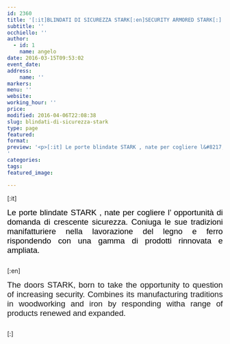 ```yaml
---
id: 2360
title: '[:it]BLINDATI DI SICUREZZA STARK[:en]SECURITY ARMORED STARK[:]'
subtitle: ''
occhiello: ''
author:
  - id: 1
    name: angelo
date: 2016-03-15T09:53:02
event_date: 
address:
    name: ''
markers:
menu: ''
website: 
working_hour: ''
price: 
modified: 2016-04-06T22:08:38
slug: blindati-di-sicurezza-stark
type: page
featured: 
format: 
preview: '<p>[:it] Le porte blindate STARK , nate per cogliere l&#8217; opportunità di domanda di crescente sicurezza. Coniuga le sue tradizioni &hellip;</p>
'
categories: 
tags: 
featured_image: 

---
```


<p>[:it]</p>
<p style="text-align: justify;"><span style="font-size: 14pt; color: #000000; font-family: 'comic sans ms', sans-serif;">Le porte blindate STARK , nate per cogliere l&#8217; opportunità di domanda di crescente sicurezza. Coniuga le sue tradizioni manifatturiere nella lavorazione del legno e ferro rispondendo con una gamma di prodotti rinnovata e ampliata.</span></p>
<p style="text-align: justify;"><span style="font-family: 'comic sans ms', sans-serif; color: #000000;"><style type="text/css">.easingslider-2378 { max-width: 640px; }.easingslider-2378 .easingslider-image { max-height: 400px; max-width: 640px; }.easingslider-2378 .easingslider-fade-in, .easingslider-fade-out { -webkit-animation-duration: 400ms; -moz-animation-duration: 400ms; animation-duration: 400ms; }</style><script type="text/javascript">window.EasingSlider2378 = {"width":640,"height":400,"singleItem":true,"items":1,"itemsDesktop":false,"itemsDesktopSmall":false,"itemsTablet":false,"itemsTabletSmall":false,"itemsMobile":false,"responsive":true,"lazyLoad":true,"autoPlay":4000,"slideSpeed":400,"navigation":true,"navigationText":["",""],"pagination":true,"autoHeight":false,"mouseDrag":false,"touchDrag":false,"addClassActive":true,"transitionStyle":"fade"};</script><div data-id="2378" class="easingslider easingslider-2378 easingslider-container easingslider-resizing-enabled easingslider-aspect-ratio easingslider-arrows-inside easingslider-pagination-inside easingslider-pagination-bottom-center"><div class="easingslider-slide"><a href="none" target=""><img src="https://www.centroportefinestre.com/wp-content/plugins/easing-slider/assets/images/placeholder-pixel.png" data-src="https://www.centroportefinestre.com/wp-content/uploads/2016/03/argo-640x400.jpg" alt="" title="" class="easingslider-image easingslider-lazy" /></a></div><div class="easingslider-slide"><a href="none" target=""><img src="https://www.centroportefinestre.com/wp-content/plugins/easing-slider/assets/images/placeholder-pixel.png" data-src="https://www.centroportefinestre.com/wp-content/uploads/2016/03/eracle-640x400.jpg" alt="" title="" class="easingslider-image easingslider-lazy" /></a></div><div class="easingslider-slide"><a href="none" target=""><img src="https://www.centroportefinestre.com/wp-content/plugins/easing-slider/assets/images/placeholder-pixel.png" data-src="https://www.centroportefinestre.com/wp-content/uploads/2016/03/marte-640x400.jpg" alt="" title="" class="easingslider-image easingslider-lazy" /></a></div><div class="easingslider-slide"><a href="none" target=""><img src="https://www.centroportefinestre.com/wp-content/plugins/easing-slider/assets/images/placeholder-pixel.png" data-src="https://www.centroportefinestre.com/wp-content/uploads/2016/03/plutone-640x400.jpg" alt="" title="" class="easingslider-image easingslider-lazy" /></a></div><div class="easingslider-slide"><a href="none" target=""><img src="https://www.centroportefinestre.com/wp-content/plugins/easing-slider/assets/images/placeholder-pixel.png" data-src="https://www.centroportefinestre.com/wp-content/uploads/2016/03/stark_ade-640x400.jpg" alt="" title="" class="easingslider-image easingslider-lazy" /></a></div><div class="easingslider-slide"><a href="none" target=""><img src="https://www.centroportefinestre.com/wp-content/plugins/easing-slider/assets/images/placeholder-pixel.png" data-src="https://www.centroportefinestre.com/wp-content/uploads/2016/03/stark_cerere-640x400.jpg" alt="" title="" class="easingslider-image easingslider-lazy" /></a></div><div class="easingslider-slide"><a href="none" target=""><img src="https://www.centroportefinestre.com/wp-content/plugins/easing-slider/assets/images/placeholder-pixel.png" data-src="https://www.centroportefinestre.com/wp-content/uploads/2016/03/stark_mercurio-640x400.jpg" alt="" title="" class="easingslider-image easingslider-lazy" /></a></div><div class="easingslider-slide"><a href="none" target=""><img src="https://www.centroportefinestre.com/wp-content/plugins/easing-slider/assets/images/placeholder-pixel.png" data-src="https://www.centroportefinestre.com/wp-content/uploads/2016/03/stark_metis-640x400.jpg" alt="" title="" class="easingslider-image easingslider-lazy" /></a></div><div class="easingslider-slide"><a href="none" target=""><img src="https://www.centroportefinestre.com/wp-content/plugins/easing-slider/assets/images/placeholder-pixel.png" data-src="https://www.centroportefinestre.com/wp-content/uploads/2016/03/stark_nettuno-640x400.jpg" alt="" title="" class="easingslider-image easingslider-lazy" /></a></div><div class="easingslider-slide"><a href="none" target=""><img src="https://www.centroportefinestre.com/wp-content/plugins/easing-slider/assets/images/placeholder-pixel.png" data-src="https://www.centroportefinestre.com/wp-content/uploads/2016/03/stark_saturno-640x400.jpg" alt="" title="" class="easingslider-image easingslider-lazy" /></a></div><div class="easingslider-slide"><a href="none" target=""><img src="https://www.centroportefinestre.com/wp-content/plugins/easing-slider/assets/images/placeholder-pixel.png" data-src="https://www.centroportefinestre.com/wp-content/uploads/2016/03/stark_sirio-640x400.jpg" alt="" title="" class="easingslider-image easingslider-lazy" /></a></div><div class="easingslider-slide"><a href="none" target=""><img src="https://www.centroportefinestre.com/wp-content/plugins/easing-slider/assets/images/placeholder-pixel.png" data-src="https://www.centroportefinestre.com/wp-content/uploads/2016/03/stark_urano-640x400.jpg" alt="" title="" class="easingslider-image easingslider-lazy" /></a></div><div class="easingslider-slide"><a href="none" target=""><img src="https://www.centroportefinestre.com/wp-content/plugins/easing-slider/assets/images/placeholder-pixel.png" data-src="https://www.centroportefinestre.com/wp-content/uploads/2016/03/venus-640x400.jpg" alt="" title="" class="easingslider-image easingslider-lazy" /></a></div><div class="easingslider-slide"><a href="none" target=""><img src="https://www.centroportefinestre.com/wp-content/plugins/easing-slider/assets/images/placeholder-pixel.png" data-src="https://www.centroportefinestre.com/wp-content/uploads/2016/03/zeus-640x400.jpg" alt="" title="" class="easingslider-image easingslider-lazy" /></a></div></div></span></p>
<p>[:en]</p>
<p style="text-align: justify;"><span style="font-family: 'comic sans ms', sans-serif; font-size: 14pt;"><span id="ouHighlight__0_16TO0_8">The doors</span><span id="noHighlight_0.5249011107827324"> </span><span id="ouHighlight__18_22TO10_14">STARK</span><span id="ouHighlight__24_33TO15_23">, born to</span><span id="noHighlight_0.10245580294204637"> </span><span id="ouHighlight__35_60TO25_47">take the opportunity to</span><span id="noHighlight_0.7234279507618238"> </span><span id="ouHighlight__62_68TO49_56">question</span><span id="noHighlight_0.4136342361868077"> </span><span id="ouHighlight__70_81TO58_70">of increasing</span><span id="noHighlight_0.19003388972929325"> </span><span id="ouHighlight__83_92TO72_80">security.</span><span id="noHighlight_0.8518436968145562"> </span><span id="ouHighlight__94_100TO82_89" class="">Combines</span><span id="noHighlight_0.8195857447041826"> </span><span id="ouHighlight__102_107TO91_93">its</span><span id="noHighlight_0.7969848586305419"> </span><span id="ouHighlight__109_133TO95_118" class="">manufacturing traditions</span><span id="noHighlight_0.06519038510266073"> </span><span id="ouHighlight__135_161TO120_133">in woodworking</span><span id="noHighlight_0.8165885107084125"> </span><span id="ouHighlight__163_169TO135_142">and iron</span><span id="noHighlight_0.8287831607231444"> </span><span id="ouHighlight__171_185TO144_161">by responding with</span><span id="noHighlight_0.9945176360417125"></span><span id="ouHighlight__187_207TO163_181" class="">a range of products</span><span id="noHighlight_0.9879548196578225"> </span><span id="ouHighlight__209_219TO183_193" class="">renewed and</span><span id="noHighlight_0.3444643794471931"> </span><span id="ouHighlight__221_229TO195_203" class="">expanded.</span></span></p>
<p style="text-align: justify;"><span style="font-family: 'comic sans ms', sans-serif; font-size: 14pt;"><style type="text/css">.easingslider-2378 { max-width: 640px; }.easingslider-2378 .easingslider-image { max-height: 400px; max-width: 640px; }.easingslider-2378 .easingslider-fade-in, .easingslider-fade-out { -webkit-animation-duration: 400ms; -moz-animation-duration: 400ms; animation-duration: 400ms; }</style><script type="text/javascript">window.EasingSlider2378 = {"width":640,"height":400,"singleItem":true,"items":1,"itemsDesktop":false,"itemsDesktopSmall":false,"itemsTablet":false,"itemsTabletSmall":false,"itemsMobile":false,"responsive":true,"lazyLoad":true,"autoPlay":4000,"slideSpeed":400,"navigation":true,"navigationText":["",""],"pagination":true,"autoHeight":false,"mouseDrag":false,"touchDrag":false,"addClassActive":true,"transitionStyle":"fade"};</script><div data-id="2378" class="easingslider easingslider-2378 easingslider-container easingslider-resizing-enabled easingslider-aspect-ratio easingslider-arrows-inside easingslider-pagination-inside easingslider-pagination-bottom-center"><div class="easingslider-slide"><a href="none" target=""><img src="https://www.centroportefinestre.com/wp-content/plugins/easing-slider/assets/images/placeholder-pixel.png" data-src="https://www.centroportefinestre.com/wp-content/uploads/2016/03/argo-640x400.jpg" alt="" title="" class="easingslider-image easingslider-lazy" /></a></div><div class="easingslider-slide"><a href="none" target=""><img src="https://www.centroportefinestre.com/wp-content/plugins/easing-slider/assets/images/placeholder-pixel.png" data-src="https://www.centroportefinestre.com/wp-content/uploads/2016/03/eracle-640x400.jpg" alt="" title="" class="easingslider-image easingslider-lazy" /></a></div><div class="easingslider-slide"><a href="none" target=""><img src="https://www.centroportefinestre.com/wp-content/plugins/easing-slider/assets/images/placeholder-pixel.png" data-src="https://www.centroportefinestre.com/wp-content/uploads/2016/03/marte-640x400.jpg" alt="" title="" class="easingslider-image easingslider-lazy" /></a></div><div class="easingslider-slide"><a href="none" target=""><img src="https://www.centroportefinestre.com/wp-content/plugins/easing-slider/assets/images/placeholder-pixel.png" data-src="https://www.centroportefinestre.com/wp-content/uploads/2016/03/plutone-640x400.jpg" alt="" title="" class="easingslider-image easingslider-lazy" /></a></div><div class="easingslider-slide"><a href="none" target=""><img src="https://www.centroportefinestre.com/wp-content/plugins/easing-slider/assets/images/placeholder-pixel.png" data-src="https://www.centroportefinestre.com/wp-content/uploads/2016/03/stark_ade-640x400.jpg" alt="" title="" class="easingslider-image easingslider-lazy" /></a></div><div class="easingslider-slide"><a href="none" target=""><img src="https://www.centroportefinestre.com/wp-content/plugins/easing-slider/assets/images/placeholder-pixel.png" data-src="https://www.centroportefinestre.com/wp-content/uploads/2016/03/stark_cerere-640x400.jpg" alt="" title="" class="easingslider-image easingslider-lazy" /></a></div><div class="easingslider-slide"><a href="none" target=""><img src="https://www.centroportefinestre.com/wp-content/plugins/easing-slider/assets/images/placeholder-pixel.png" data-src="https://www.centroportefinestre.com/wp-content/uploads/2016/03/stark_mercurio-640x400.jpg" alt="" title="" class="easingslider-image easingslider-lazy" /></a></div><div class="easingslider-slide"><a href="none" target=""><img src="https://www.centroportefinestre.com/wp-content/plugins/easing-slider/assets/images/placeholder-pixel.png" data-src="https://www.centroportefinestre.com/wp-content/uploads/2016/03/stark_metis-640x400.jpg" alt="" title="" class="easingslider-image easingslider-lazy" /></a></div><div class="easingslider-slide"><a href="none" target=""><img src="https://www.centroportefinestre.com/wp-content/plugins/easing-slider/assets/images/placeholder-pixel.png" data-src="https://www.centroportefinestre.com/wp-content/uploads/2016/03/stark_nettuno-640x400.jpg" alt="" title="" class="easingslider-image easingslider-lazy" /></a></div><div class="easingslider-slide"><a href="none" target=""><img src="https://www.centroportefinestre.com/wp-content/plugins/easing-slider/assets/images/placeholder-pixel.png" data-src="https://www.centroportefinestre.com/wp-content/uploads/2016/03/stark_saturno-640x400.jpg" alt="" title="" class="easingslider-image easingslider-lazy" /></a></div><div class="easingslider-slide"><a href="none" target=""><img src="https://www.centroportefinestre.com/wp-content/plugins/easing-slider/assets/images/placeholder-pixel.png" data-src="https://www.centroportefinestre.com/wp-content/uploads/2016/03/stark_sirio-640x400.jpg" alt="" title="" class="easingslider-image easingslider-lazy" /></a></div><div class="easingslider-slide"><a href="none" target=""><img src="https://www.centroportefinestre.com/wp-content/plugins/easing-slider/assets/images/placeholder-pixel.png" data-src="https://www.centroportefinestre.com/wp-content/uploads/2016/03/stark_urano-640x400.jpg" alt="" title="" class="easingslider-image easingslider-lazy" /></a></div><div class="easingslider-slide"><a href="none" target=""><img src="https://www.centroportefinestre.com/wp-content/plugins/easing-slider/assets/images/placeholder-pixel.png" data-src="https://www.centroportefinestre.com/wp-content/uploads/2016/03/venus-640x400.jpg" alt="" title="" class="easingslider-image easingslider-lazy" /></a></div><div class="easingslider-slide"><a href="none" target=""><img src="https://www.centroportefinestre.com/wp-content/plugins/easing-slider/assets/images/placeholder-pixel.png" data-src="https://www.centroportefinestre.com/wp-content/uploads/2016/03/zeus-640x400.jpg" alt="" title="" class="easingslider-image easingslider-lazy" /></a></div></div></span></p>
<p>[:]</p>


